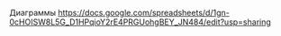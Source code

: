 Диаграммы https://docs.google.com/spreadsheets/d/1gn-0cHOISW8L5G_D1HPqioY2rE4PRGUohgBEY_JN484/edit?usp=sharing